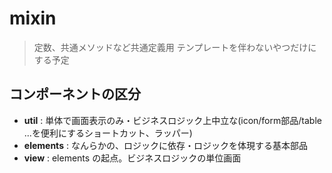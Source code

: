 
# mixin 
>定数、共通メソッドなど共通定義用
>テンプレートを伴わないやつだけにする予定

## コンポーネントの区分

 - **util** : 単体で画面表示のみ・ビジネスロジック上中立な(icon/form部品/table ...を便利にするショートカット、ラッパー)
 - **elements** : なんらかの、ロジックに依存・ロジックを体現する基本部品
 - **view** : elements の起点。ビジネスロジックの単位画面



